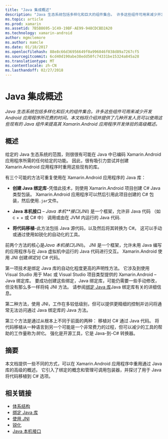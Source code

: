 ```yaml
---
title: "Java 集成概述"
description: "Java 生态系统包括多样化和巨大的组件集合。 许多这些组件可用来减少开发 Android 应用程序所花费的时间。 本文档将介绍并提供了几种开发人员可以使用这些现有的 Java 组件来提高其 Xamarin.Android 应用程序开发体验的高级概述。"
ms.topic: article
ms.prod: xamarin
ms.assetid: 7B5B8695-1C49-19BF-AE99-948CDCBD2A20
ms.technology: xamarin-android
author: mgmclemore
ms.author: mamcle
ms.date: 01/18/2017
ms.openlocfilehash: 88e8c66d36956649f0a996046f038d89a7267cf5
ms.sourcegitcommit: 6cd40d190abe38edd50fc74331be15324a845a28
ms.translationtype: MT
ms.contentlocale: zh-CN
ms.lasthandoff: 02/27/2018
---
```

# <a name="java-integration-overview"></a>Java 集成概述

_Java 生态系统包括多样化和巨大的组件集合。许多这些组件可用来减少开发 Android 应用程序所花费的时间。本文档将介绍并提供了几种开发人员可以使用这些现有的 Java 组件来提高其 Xamarin.Android 应用程序开发体验的高级概述。_

<a name="Overview" />

## <a name="overview"></a>概述

给定的 Java 生态系统的范围，则很很有可能在 Java 中已编码 Xamarin.Android 应用程序所需的任何给定的功能。 因此，很有吸引力尝试并创建 Xamarin.Android 应用程序时重用这些现有的库。 

有三个可能的方法可重复使用在 Xamarin.Android 应用程序的 Java 库： 

-   **创建 Java 绑定库**&ndash;凭借此技术，则使用 Xamarin.Android 项目创建 C# Java 类型包装。 Xamarin.Android 应用程序可以然后引用此项目创建的 C# 包装，然后使用`.jar`文件。 

-   **Java 本机接口** &ndash; *Java 本机**接口*(JNI) 是一个框架，允许非 Java 代码 （如 c + + 或 C# 中） 调用或由在 JVM 内运行的 Java 代码. 

-   **将代码移植**&ndash;此方法包括 Java 源代码，以及然后将其转换为 C#。 这可以手动或通过使用如锐化的自动化的工具。 

前两个方法的核心是*Java 本机接口*(JNI)。 JNI 是一个框架，允许未用 Java 编写的应用程序与在 Java 虚拟机中运行的 Java 代码进行交互。 Xamarin.Android 使用 JNI 创建*绑定*对 C# 代码。 

第一项技术是绑定 Java 库的自动化程度更高的声明性方法。 它涉及到使用 Visual Studio 用于 Mac 或 Visual Studio 项目类型提供的 Xamarin.Android &ndash; Java 绑定库。 要成功创建这些绑定，Java 绑定库，可能仍需要一些手动修改，但没有那么多一样将纯 JNI 方法。 请参阅[绑定 Java 库](~/android/platform/binding-java-library/index.md)Java 绑定库有关的详细信息。 

第二种方法，使用 JNI，工作在多较低级别，但可以提供更精细的控制并访问将通常无法访问通过 Java 绑定库的 Java 方法。 

第三个方法是通过从根本上不同于前面的两种： 移植对 C# 通过 Java 代码。 将代码移植从一种语言到另一个可能是一个非常费力的过程，但可以减少的工具的帮助的工作量称为*锐化*。 强化是开源工具，它是 Java-到-C# 转换器。 


<a name="Summary" />

## <a name="summary"></a>摘要

本文档提供一些不同的方式，可以在 Xamarin.Android 应用程序中重用通过 Java 库的高级的概述。 它引入了绑定的概念和管理可调用包装器，并探讨了用于 Java 将代码移植到 C# 选项。 


## <a name="related-links"></a>相关链接

- [体系结构](~/android/internals/architecture.md)
- [绑定 Java 库](~/android/platform/binding-java-library/index.md)
- [使用 JNI](~/android/platform/java-integration/working-with-jni.md)
- [锐化](https://github.com/slluis/sharpen)
- [Java 本机接口](http://docs.oracle.com/javase/7/docs/technotes~/jni/index.html)
